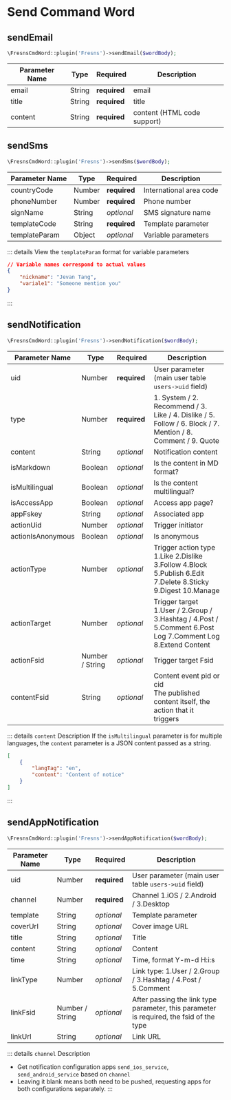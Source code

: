 # Send Command Word

## sendEmail

```php
\FresnsCmdWord::plugin('Fresns')->sendEmail($wordBody);
```
| Parameter Name | Type | Required | Description |
| --- | --- | --- | --- |
| email | String | **required** | email |
| title | String | **required** | title |
| content | String | **required** | content (HTML code support) |

## sendSms

```php
\FresnsCmdWord::plugin('Fresns')->sendSms($wordBody);
```
| Parameter Name | Type | Required | Description |
| --- | --- | --- | --- |
| countryCode | Number | **required** | International area code |
| phoneNumber | Number | **required** | Phone number |
| signName | String | *optional* | SMS signature name |
| templateCode | String | **required** | Template parameter |
| templateParam | Object | *optional* | Variable parameters |

::: details View the `templateParam` format for variable parameters
```json
// Variable names correspond to actual values
{
    "nickname": "Jevan Tang",
    "variale1": "Someone mention you"
}
```
:::

## sendNotification

```php
\FresnsCmdWord::plugin('Fresns')->sendNotification($wordBody);
```
| Parameter Name | Type | Required | Description |
| --- | --- | --- | --- |
| uid | Number | **required** | User parameter (main user table `users->uid` field) |
| type | Number | **required** | 1. System / 2. Recommend / 3. Like / 4. Dislike / 5. Follow / 6. Block / 7. Mention / 8. Comment / 9. Quote |
| content | String | *optional* | Notification content |
| isMarkdown | Boolean | *optional* | Is the content in MD format? |
| isMultilingual | Boolean | *optional* | Is the content multilingual? |
| isAccessApp | Boolean | *optional* | Access app page? |
| appFskey | String | *optional* | Associated app |
| actionUid | Number | *optional* | Trigger initiator |
| actionIsAnonymous | Boolean | *optional* | Is anonymous |
| actionType | Number | *optional* | Trigger action type 1.Like 2.Dislike 3.Follow 4.Block 5.Publish 6.Edit 7.Delete 8.Sticky 9.Digest 10.Manage |
| actionTarget | Number | *optional* | Trigger target 1.User / 2.Group / 3.Hashtag / 4.Post / 5.Comment 6.Post Log 7.Comment Log 8.Extend Content |
| actionFsid | Number / String | *optional* | Trigger target Fsid |
| contentFsid | String | *optional* | Content event pid or cid<br>The published content itself, the action that it triggers |

::: details `content` Description
If the `isMultilingual` parameter is for multiple languages, the `content` parameter is a JSON content passed as a string.
```json
[
    {
        "langTag": "en",
        "content": "Content of notice"
    }
]
```
:::

## sendAppNotification

```php
\FresnsCmdWord::plugin('Fresns')->sendAppNotification($wordBody);
```
| Parameter Name | Type | Required | Description |
| --- | --- | --- | --- |
| uid | Number | **required** | User parameter (main user table `users->uid` field) |
| channel | Number | **required** | Channel 1.iOS / 2.Android / 3.Desktop |
| template | String | *optional* | Template parameter |
| coverUrl | String | *optional* | Cover image URL |
| title | String | *optional* | Title |
| content | String | *optional* | Content |
| time | String | *optional* | Time, format Y-m-d H:i:s |
| linkType | Number | *optional* | Link type: 1.User / 2.Group / 3.Hashtag / 4.Post / 5.Comment |
| linkFsid | Number / String | *optional* | After passing the link type parameter, this parameter is required, the fsid of the type |
| linkUrl | String | *optional* | Link URL |

::: details `channel` Description
- Get notification configuration apps `send_ios_service`, `send_android_service` based on `channel`
- Leaving it blank means both need to be pushed, requesting apps for both configurations separately.
:::
